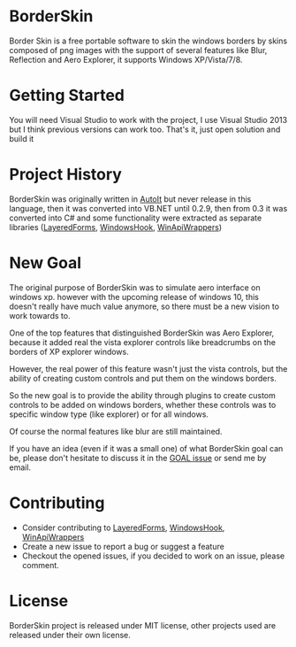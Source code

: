 # BorderSkin

Border Skin is a free portable software to skin the windows borders by skins composed of png images with the support of several features like Blur, Reflection and Aero Explorer, it supports Windows XP/Vista/7/8.

# Getting Started
You will need Visual Studio to work with the project, I use Visual Studio 2013 but I think previous versions can work too.
That's it, just open solution and build it

# Project History
BorderSkin was originally written in [AutoIt] but never release in this language, then it was converted into VB.NET until 0.2.9, then from 0.3 it was converted into C# and some functionality were extracted as separate libraries ([LayeredForms], [WindowsHook], [WinApiWrappers])

# New Goal
The original purpose of BorderSkin was to simulate aero interface on windows xp. however with the upcoming release of windows 10, this doesn't really have much value anymore, so there must be a new vision to work towards to.

One of the top features that distinguished BorderSkin was Aero Explorer, because it added real the vista explorer controls like breadcrumbs on the borders of XP explorer windows. 

However, the real power of this feature wasn't just the vista controls, but the ability of creating custom controls and put them on the windows borders.

So the new goal is to provide the ability through plugins to create custom controls to be added on windows borders, whether these controls was to specific window type (like explorer) or for all windows.

Of course the normal features like blur are still maintained.

If you have an idea (even if it was a small one) of what BorderSkin goal can be, please don't hesitate to discuss it in the [GOAL issue] or send me by email.

# Contributing
* Consider contributing to [LayeredForms], [WindowsHook], [WinApiWrappers]
* Create a new issue to report a bug or suggest a feature
* Checkout the opened issues, if you decided to work on an issue, please comment.


# License
BorderSkin project is released under MIT license, other projects used are released under their own license.

[GOAL issue]:https://github.com/mohamedkomalo/BorderSkin/issues/1

[AutoIt]:https://github.com/mohamedkomalo/BorderSkin-AutoIt

[LayeredForms]:https://github.com/mohamedkomalo/LayeredForms

[WindowsHook]:https://github.com/mohamedkomalo/WindowsHook

[WinApiWrappers]:https://github.com/mohamedkomalo/WinApiWrappers

